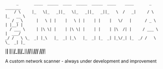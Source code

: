          _       ____  _____  ____  _____  _____  ____    ____       _       _______   
        / \     |_   \|_   _||_   \|_   _||_   _||_   \  /   _|     / \     |_   __ \  
       / _ \      |   \ | |    |   \ | |    | |    |   \/   |      / _ \      | |__) | 
      / ___ \     | |\ \| |    | |\ \| |    | |    | |\  /| |     / ___ \     |  ___/  
    _/ /   \ \_  _| |_\   |_  _| |_\   |_  _| |_  _| |_\/_| |_  _/ /   \ \_  _| |_     
   |____| |____||_____|\____||_____|\____||_____||_____||_____||____| |____||_____|  
   
   A custom network scanner - always under development and improvement
